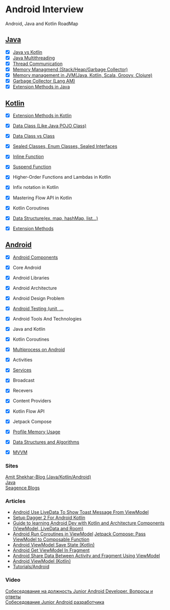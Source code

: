 # Android Interview
Android, Java and Kotlin RoadMap

## [Java](https://github.com/goodluck3301/android-interview/tree/main/Java)
- [x] [Java vs Kotlin](https://www.youtube.com/watch?v=RPvEAcjVvBQ)
- [x] [Java Multithreading](https://github.com/goodluck3301/android-interview/tree/main/Java/MultiThreading)
- [x] [Thread Communication](https://github.com/goodluck3301/android-interview/tree/main/Java/MultiThreading)
- [x] [Memory Managmend (Stack/Heap/Garbage Collector)](https://github.com/goodluck3301/android-interview/tree/main/Java/Memory#things-you-need-to-know-about-memory-management-in-java)
- [x] [Memory management in JVM(Java, Kotlin, Scala, Groovy, Clojure)](https://deepu.tech/memory-management-in-jvm/)
- [x] [Garbage Collector (Lang AM)](https://www.youtube.com/watch?v=-ehHDzjCd-s)
- [x] [Extension Methods in Java](https://www.geeksforgeeks.org/java-extension-methods/)

## [Kotlin](https://github.com/goodluck3301/android-interview/tree/main/Kotin)
- [x] [Extension Methods in Kotlin](https://github.com/goodluck3301/android-interview/blob/main/Kotin/Other/README.md#extension-function)
- [x] [Data Class (Like Java POJO Class)](https://github.com/goodluck3301/android-interview/tree/main/Kotin/Diference/DataClass)
- [x] [Data Class vs Class](https://www.youtube.com/watch?v=Z6xj7hta7Ac)
- [x] [Sealed Classes, Enum Classes, Sealed Interfaces](https://github.com/goodluck3301/android-interview/blob/main/Android/SealedClass/README.md#enum-class--sealed-class)
- [x] [Inline Function](https://github.com/goodluck3301/android-interview/blob/main/Kotin/Other/README.md#inline-function)
- [x] [Suspend Function](https://www.youtube.com/watch?v=yc_WfBp-PdE) 
- [x] Higher-Order Functions and Lambdas in Kotlin
- [x] Infix notation in Kotlin
- [x] Mastering Flow API in Kotlin
- [x] Kotlin Coroutines
- [x] [Data Structure(ex. map, hashMap, list...)](https://github.com/goodluck3301/data-structures-and-algorithms)
- [x] [Extension Methods](https://www.geeksforgeeks.org/kotlin-extension-function/)


## [Android](https://github.com/goodluck3301/android-interview/tree/main/Android)

- [x] [Android Components](https://github.com/goodluck3301/android-interview/tree/main/Android#android-components)
- [x] Core Android
- [x] Android Libraries
- [x] Android Architecture
- [x] Android Design Problem
- [x] [Android Testing (unit, ...](https://github.com/goodluck3301/android-interview/tree/main/Android#testing-android)
- [x] Android Tools And Technologies
- [x] Java and Kotlin
- [x] Kotlin Coroutines
- [x] [Multiprocess on Android](https://medium.com/@rotxed/going-multiprocess-on-android-52975ed8863c)
- [x] Activities
- [x] [Services](https://github.com/goodluck3301/android-interview/tree/main/Android/Services)
- [x] Broadcast
- [x] Recevers 
- [x] Content Providers 
- [x] Kotlin Flow API
- [x] Jetpack Compose
- [x] [Profile Memory Usage](https://www.kodeco.com/books/android-debugging-by-tutorials/v1.0/chapters/10-profile-memory-usage)
- [x] [Data Structures and Algorithms](https://github.com/goodluck3301/data-structures-and-algorithms)
- [x] [MVVM](https://github.com/goodluck3301/android-interview/tree/main/Android/MVVM)


### Sites
[Amit Shekhar-Blog (Java/Kotlin/Android)](https://github.com/amitshekhariitbhu/android-interview-questions#core-android)</br>
[Java](https://www.javapedia.net/module/Java)</br>
[Seagence Blogs](https://github.com/goodluck3301/android-interview/tree/main/Java/Memory#things-you-need-to-know-about-memory-management-in-java)</br>

### Articles

- [Android Use LiveData To Show Toast Message From ViewModel](https://code.luasoftware.com/tutorials/android/android-use-livedata-to-show-toast-message-from-viewmodel)
- [Setup Dagger 2 For Android Kotlin](https://code.luasoftware.com/tutorials/android/setup-dagger2-for-android-kotlin)
- [Guide to learning Android Dev with Kotlin and Architecture Components (ViewModel, LiveData and Room)](https://code.luasoftware.com/tutorials/android/learning-android-dev-with-kotlin-and-architecture-components)
- [Android Run Coroutines in ViewModel](https://code.luasoftware.com/tutorials/android/android-run-coroutines-in-viewmodel)
[Jetpack Compose: Pass ViewModel to Composable Function](https://code.luasoftware.com/tutorials/android/jetpack-compose-pass-viewmodel-to-composable-function)
- [Android ViewModel Save State (Kotlin)](https://code.luasoftware.com/tutorials/android/android-viewmodel-save-state)
- [Android Get ViewModel In Fragment](https://code.luasoftware.com/tutorials/android/android-get-viewmodel)
- [Android Share Data Between Activity and Fragment Using ViewModel](https://code.luasoftware.com/tutorials/android/android-share-data-between-activity-and-fragment-using-viewmodel)
- [Android ViewModel (Kotlin)](https://code.luasoftware.com/tutorials/android/android-viewmodel)
- [Tutorials/Android](https://code.luasoftware.com/tutorials/android/android-viewmodel)

### Video
[Собеседование на должность Junior Android Developer. Вопросы и ответы](https://www.youtube.com/watch?v=odnGQh08b8Q)</br>
[Собеседование Junior Android разработчика](https://www.youtube.com/watch?v=iZTJ0WRX4yU)
